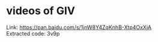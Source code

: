 # videos of GIV
Link: https://pan.baidu.com/s/1jnW8Y4ZqKnhB-Xtp4OxXjA </br>
Extracted code: 3v9p </br>
